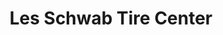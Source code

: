 ---
title: "Les Schwab Tire Center"
url: /kent/les-schwab-tire-center-central-avenue-north/
shop: tyres
---